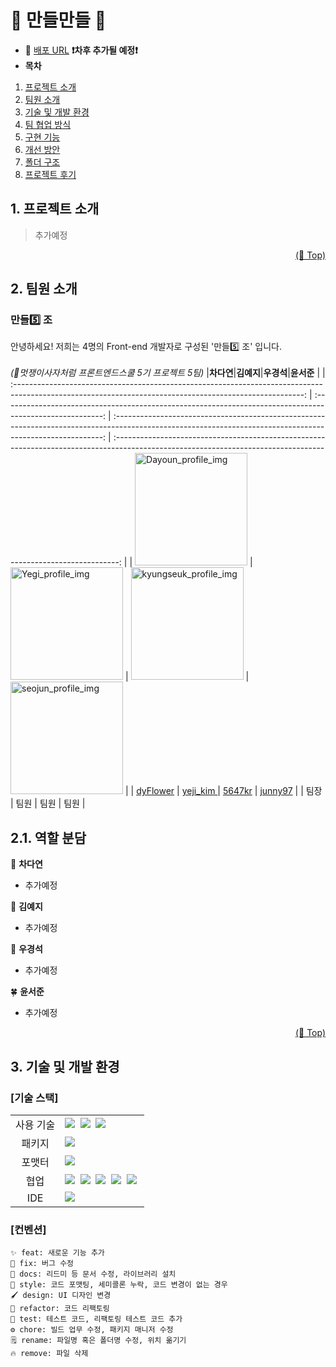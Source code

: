 # <span id="top">🧤 만들만들 🧤</span>
* 🔗 [배포 URL](차후추가)  **❗️차후 추가될 예정❗️**
* **목차**
1. [프로젝트 소개](#1-프로젝트-소개)
2. [팀원 소개](#2-팀원-소개)
3. [기술 및 개발 환경](#3-기술-및-개발-환경)
4. [팀 협업 방식](#4-팀-협업-방식)
5. [구현 기능](#5-구현-기능)
6. [개선 방안](#6-개선-노력)
8. [폴더 구조](#8-폴더-구조)
9. [프로젝트 후기](#9-프로젝트-후기)


## 1. 프로젝트 소개

> 추가예정
<p align="right"><a href="#top">(🔼 Top)</a></p>

## 2. 팀원 소개
### 만들5️⃣ 조
안녕하세요! 저희는 4명의 Front-end 개발자로 구성된 '만들5️⃣ 조' 입니다.<br/> <br/>
_(🦁멋쟁이사자처럼 프론트엔드스쿨 5기 프로젝트 5팀)_
|**차다연**|**김예지**|**우경석**|**윤서준** |
| :------------------------------------------------------------------------------------------------------------------------------------------------------: | :-------------------------------------------------------------------------------------------------------: | :---------------------------------------------------------------------------------------------------------------------------------------------------------: | :-------------------------------------------------------------------------------------------------------------------------------------------------------------: |
| <img width="180" alt="Dayoun_profile_img" src="https://avatars.githubusercontent.com/u/105140201?v=4"> | <img width="180"  alt="Yegi_profile_img" src="https://likelion.notion.site/image/https%3A%2F%2Fs3-us-west-2.amazonaws.com%2Fsecure.notion-static.com%2F23901406-5d30-4f87-a166-03a79e52a991%2FKakaoTalk_Photo_2023-02-28-20-38-30.jpeg?table=block&id=f41783c9-bc51-4c24-ad37-de2caf59e1bd&spaceId=c69962b0-3951-485b-b10a-5bb29576bba8&width=2000&userId=&cache=v2"> | <img width="180" alt="kyungseuk_profile_img" src="https://cdn.discordapp.com/attachments/1114083723663650887/1114083747642482728/1668348982968.jpg"> | <img width="180" alt="seojun_profile_img" src="https://avatars.githubusercontent.com/u/72855681?v=4" > |
| [dyFlower](https://github.com/Da-Youn) | [	yeji_kim ](https://github.com/yejify) | [5647kr](https://github.com/5647kr) | [junny97](https://github.com/junny97) |
| 팀장 | 팀원 | 팀원 | 팀원 |

## 2.1. 역할 분담
🌻 **차다연**

- 추가예정


🌷 **김예지**

- 추가예정


🌳 **우경석**

- 추가예정


🍀 **윤서준**

- 추가예정

<p align="right"><a href="#top">(🔼 Top)</a></p>

## 3. 기술 및 개발 환경
### [기술 스택]

<table>
<tr>
 <td align="center">사용 기술</td>
 <td>
  <img src="https://img.shields.io/badge/React-61DAFB?style=for-the-badge&logo=React&logoColor=ffffff"/>&nbsp  
  <img src="https://img.shields.io/badge/ReduxToolkit-764ABC?style=for-the-badge&logo=Redux&logoColor=white"/>&nbsp 
  <img src="https://img.shields.io/badge/styled--components-DB7093?style=for-the-badge&logo=styled-components&logoColor=white"/>&nbsp 
 </td>
</tr>
<tr>
 <td align="center">패키지</td>
 <td>
    <img src="https://img.shields.io/badge/npm-CB3837?style=for-the-badge&logo=NPM&logoColor=ffffff"/>&nbsp 
  </td>
</tr>
<tr>
 <td align="center">포맷터</td>
 <td>
  <img src="https://img.shields.io/badge/Prettier-373338?style=for-the-badge&logo=Prettier&logoColor=ffffff"/>&nbsp 
 </td>
</tr>
<tr>
 <td align="center">협업</td>
 <td>
    <img src="https://img.shields.io/badge/Git-F05032?style=for-the-badge&logo=Git&logoColor=white"/>&nbsp
    <img src="https://img.shields.io/badge/GitHub-181717?style=for-the-badge&logo=GitHub&logoColor=white"/>&nbsp 
    <img src="https://img.shields.io/badge/Notion-5a5d69?style=for-the-badge&logo=Notion&logoColor=white"/>&nbsp
    <img src="https://img.shields.io/badge/Discord-4263f5?style=for-the-badge&logo=Discord&logoColor=white"/>&nbsp 
    <img src="https://img.shields.io/badge/Figma-d90f42?style=for-the-badge&logo=Figma&logoColor=white"/>&nbsp  
 </td>
</tr>
<tr>
 <td align="center">IDE</td>
 <td>
    <img src="https://img.shields.io/badge/VSCode-007ACC?style=for-the-badge&logo=Visual%20Studio%20Code&logoColor=white"/>&nbsp
</tr>
</table>

### [컨벤션]
```
✨ feat: 새로운 기능 추가
🐛 fix: 버그 수정
📝 docs: 리드미 등 문서 수정, 라이브러리 설치
🎨 style: 코드 포맷팅, 세미콜론 누락, 코드 변경이 없는 경우
🖌 design: UI 디자인 변경
🔨 refactor: 코드 리팩토링
🤔 test: 테스트 코드, 리팩토링 테스트 코드 추가
⚙ chore: 빌드 업무 수정, 패키지 매니저 수정
🗒 rename: 파일명 혹은 폴더명 수정, 위치 옮기기
🔥 remove: 파일 삭제
```
